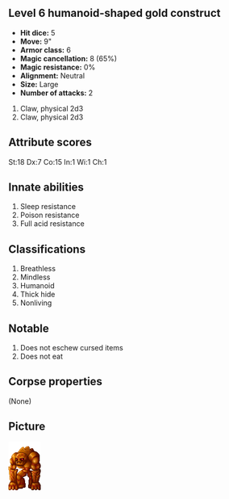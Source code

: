 ## Level 6 humanoid-shaped gold construct

- **Hit dice:** 5
- **Move:** 9"
- **Armor class:** 6
- **Magic cancellation:** 8 (65%)
- **Magic resistance:** 0%
- **Alignment:** Neutral
- **Size:** Large
- **Number of attacks:** 2
1. Claw, physical 2d3
2. Claw, physical 2d3

## Attribute scores

St:18 Dx:7 Co:15 In:1 Wi:1 Ch:1

## Innate abilities

1. Sleep resistance
2. Poison resistance
3. Full acid resistance

## Classifications

1. Breathless
2. Mindless
3. Humanoid
4. Thick hide
5. Nonliving

## Notable

1. Does not eschew cursed items
2. Does not eat

## Corpse properties

(None)

## Picture

![Gold golem](https://github.com/hyvanmielenpelit/GnollHackTileSet/blob/main/Monsters/gold_golem/gold_golem.png)
